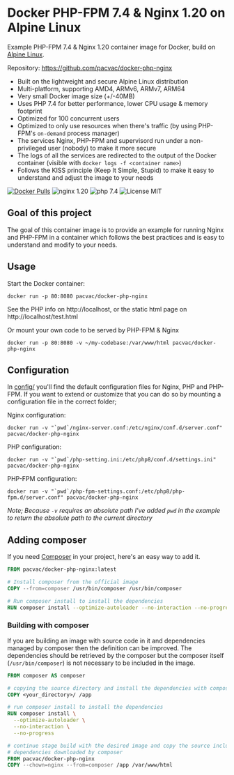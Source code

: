 # Docker PHP-FPM 7.4 & Nginx 1.20 on Alpine Linux

Example PHP-FPM 7.4 & Nginx 1.20 container image for Docker, build on [Alpine Linux](https://www.alpinelinux.org/).

Repository: https://github.com/pacvac/docker-php-nginx

-   Built on the lightweight and secure Alpine Linux distribution
-   Multi-platform, supporting AMD4, ARMv6, ARMv7, ARM64
-   Very small Docker image size (+/-40MB)
-   Uses PHP 7.4 for better performance, lower CPU usage & memory footprint
-   Optimized for 100 concurrent users
-   Optimized to only use resources when there's traffic (by using PHP-FPM's `on-demand` process manager)
-   The services Nginx, PHP-FPM and supervisord run under a non-privileged user (nobody) to make it more secure
-   The logs of all the services are redirected to the output of the Docker container (visible with `docker logs -f <container name>`)
-   Follows the KISS principle (Keep It Simple, Stupid) to make it easy to understand and adjust the image to your needs

[![Docker Pulls](https://img.shields.io/docker/pulls/pacvac/docker-php-nginx.svg)](https://hub.docker.com/r/pacvac/docker-php-nginx/)
![nginx 1.20](https://img.shields.io/badge/nginx-1.20-brightgreen.svg)
![php 7.4](https://img.shields.io/badge/php-7.4-brightgreen.svg)
![License MIT](https://img.shields.io/badge/license-MIT-blue.svg)

## Goal of this project

The goal of this container image is to provide an example for running Nginx and PHP-FPM in a container which follows
the best practices and is easy to understand and modify to your needs.

## Usage

Start the Docker container:

    docker run -p 80:8080 pacvac/docker-php-nginx

See the PHP info on http://localhost, or the static html page on http://localhost/test.html

Or mount your own code to be served by PHP-FPM & Nginx

    docker run -p 80:8080 -v ~/my-codebase:/var/www/html pacvac/docker-php-nginx

## Configuration

In [config/](config/) you'll find the default configuration files for Nginx, PHP and PHP-FPM.
If you want to extend or customize that you can do so by mounting a configuration file in the correct folder;

Nginx configuration:

    docker run -v "`pwd`/nginx-server.conf:/etc/nginx/conf.d/server.conf" pacvac/docker-php-nginx

PHP configuration:

    docker run -v "`pwd`/php-setting.ini:/etc/php8/conf.d/settings.ini" pacvac/docker-php-nginx

PHP-FPM configuration:

    docker run -v "`pwd`/php-fpm-settings.conf:/etc/php8/php-fpm.d/server.conf" pacvac/docker-php-nginx

_Note; Because `-v` requires an absolute path I've added `pwd` in the example to return the absolute path to the current directory_

## Adding composer

If you need [Composer](https://getcomposer.org/) in your project, here's an easy way to add it.

```Dockerfile
FROM pacvac/docker-php-nginx:latest

# Install composer from the official image
COPY --from=composer /usr/bin/composer /usr/bin/composer

# Run composer install to install the dependencies
RUN composer install --optimize-autoloader --no-interaction --no-progress
```

### Building with composer

If you are building an image with source code in it and dependencies managed by composer then the definition can be improved.
The dependencies should be retrieved by the composer but the composer itself (`/usr/bin/composer`) is not necessary to be included in the image.

```Dockerfile
FROM composer AS composer

# copying the source directory and install the dependencies with composer
COPY <your_directory>/ /app

# run composer install to install the dependencies
RUN composer install \
  --optimize-autoloader \
  --no-interaction \
  --no-progress

# continue stage build with the desired image and copy the source including the
# dependencies downloaded by composer
FROM pacvac/docker-php-nginx
COPY --chown=nginx --from=composer /app /var/www/html
```

